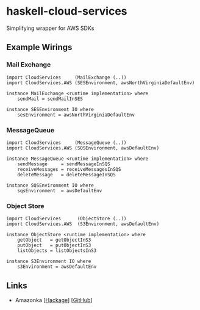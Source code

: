 # haskell-cloud-services

Simplifying wrapper for AWS SDKs

## Example Wirings

### Mail Exchange

```
import CloudServices     (MailExchange (..))
import CloudServices.AWS (SESEnvironment, awsNorthVirginiaDefaultEnv)

instance MailExchange <runtime implementation> where
    sendMail = sendMailInSES

instance SESEnvironment IO where
    sesEnvironment = awsNorthVirginiaDefaultEnv
```

### MessageQueue

```
import CloudServices     (MessageQueue (..))
import CloudServices.AWS (SQSEnvironment, awsDefaultEnv)

instance MessageQueue <runtime implementation> where
    sendMessage     = sendMessageInSQS
    receiveMessages = receiveMessagesInSQS
    deleteMessage   = deleteMessageInSQS

instance SQSEnvironment IO where
    sqsEnvironment  = awsDefaultEnv
```

### Object Store

```
import CloudServices      (ObjectStore (..))
import CloudServices.AWS  (S3Environment, awsDefaultEnv)

instance ObjectStore <runtime implementation> where
    getObject   = getObjectInS3
    putObject   = putObjectInS3
    listObjects = listObjectsInS3

instance S3Environment IO where
    s3Environment = awsDefaultEnv
```

## Links

* Amazonka [[Hackage](https://hackage.haskell.org/package/amazonka)] [[GitHub](https://github.com/brendanhay/amazonka)]


